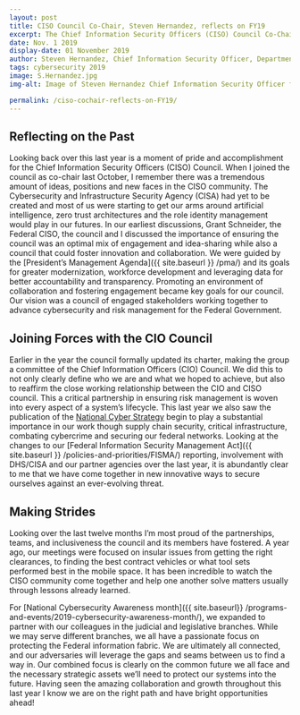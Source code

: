 ```yaml
---
layout: post
title: CISO Council Co-Chair, Steven Hernandez, reflects on FY19
excerpt: The Chief Information Security Officers (CISO) Council Co-Chair, Steven Hernandez, reflects on FY19
date: Nov. 1 2019
display-date: 01 November 2019
author: Steven Hernandez, Chief Information Security Officer, Department of Education 
tags: cybersecurity 2019
image: S.Hernandez.jpg
img-alt: Image of Steven Hernandez Chief Information Security Officer for the Department of Education

permalink: /ciso-cochair-reflects-on-FY19/
---
```

## Reflecting on the Past ##
Looking back over this last year is a moment of pride and accomplishment for the Chief Information Security Officers (CISO) Council.  When I joined the council as co-chair last October, I remember there was a tremendous amount of ideas, positions and new faces in the CISO community. The Cybersecurity and Infrastructure Security Agency (CISA) had yet to be created and most of us were starting to get our arms around artificial intelligence, zero trust architectures and the role identity management would play in our futures. In our earliest discussions, Grant Schneider, the Federal CISO, the council and I discussed the importance of ensuring the council was an optimal mix of engagement and idea-sharing while also a council that could foster innovation and collaboration.  We were guided by the [President’s Management Agenda]({{ site.baseurl }} /pma/) and its goals for greater modernization, workforce development and leveraging data for better accountability and transparency. Promoting an environment of collaboration and fostering engagement became key goals for our council.  Our vision was a council of engaged stakeholders working together to advance cybersecurity and risk management for the Federal Government.

## Joining Forces with the CIO Council ##
Earlier in the year the council formally updated its charter, making the group a committee of the Chief Information Officers (CIO) Council.  We did this to not only clearly define who we are and what we hoped to achieve, but also to reaffirm the close working relationship between the CIO and CISO council. This a critical partnership in ensuring risk management is woven into every aspect of a system’s lifecycle. This last year we also saw the publication of the [National Cyber Strategy](https://www.whitehouse.gov/wp-content/uploads/2018/09/National-Cyber-Strategy.pdf) begin to play a substantial importance in our work though supply chain security, critical infrastructure, combating cybercrime and securing our federal networks. Looking at the changes to our [Federal Information Security Management Act]({{ site.baseurl }} /policies-and-priorities/FISMA/) reporting, involvement with DHS/CISA and our partner agencies over the last year, it is abundantly clear to me that we have come together in new innovative ways to secure ourselves against an ever-evolving threat.

## Making Strides ##
Looking over the last twelve months I’m most proud of the partnerships, teams, and inclusiveness the council and its members have fostered. A year ago, our meetings were focused on insular issues from getting the right clearances, to finding the best contract vehicles or what tool sets performed best in the mobile space.  It has been incredible to watch the CISO community come together and help one another solve matters usually through lessons already learned.  

For [National Cybersecurity Awareness month]({{ site.baseurl}} /programs-and-events/2019-cybersecurity-awareness-month/), we expanded to partner with our colleagues in the judicial and legislative branches.  While we may serve different branches, we all have a passionate focus on protecting the Federal information fabric.  We are ultimately all connected, and our adversaries will leverage the gaps and seams between us to find a way in. Our combined focus is clearly on the common future we all face and the necessary strategic assets we’ll need to protect our systems into the future.  Having seen the amazing collaboration and growth throughout this last year I know we are on the right path and have bright opportunities ahead!
